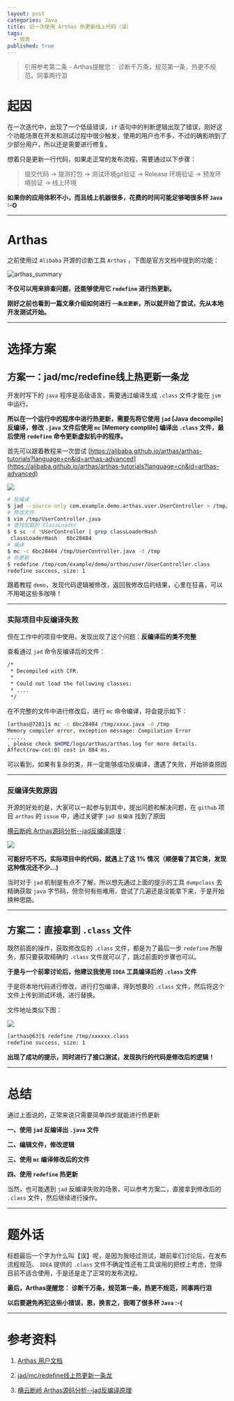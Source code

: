 ```yaml
---
layout: post
categories: Java
title: 记一次使用 Arthas 热更新线上代码（误）
tags: 
  - 惊奇
published: true
---
```


> 引用参考第二条 -  Arthas提醒您： 诊断千万条，规范第一条，热更不规范，同事两行泪

<!--more-->

# 起因
在一次迭代中，出现了一个低级错误，`if` 语句中的判断逻辑出现了错误，刚好这个功能场景在开发和测试过程中很少触发，使用的用户也不多，不过的确影响到了少部分用户，所以还是需要进行修复。

想着只是更新一行代码，如果走正常的发布流程，需要通过以下步骤：

> 提交代码 -> 提测打包 -> 测试环境git验证 -> Release 环境验证 -> 预发环境验证 -> 线上环境

**如果你的应用体积不小，而且线上机器很多，花费的时间可能足够喝很多杯 `Java` :-O**

---
# Arthas
之前使用过 `Alibaba` 开源的诊断工具 `Arthas` ，下图是官方文档中提到的功能：

![arthas_summary](http://www.justdojava.com/assets/images/2019/java/image_yjq/arthas/arthas_summary.png)

**不仅可以用来排查问题，还能够使用它 `redefine` 进行热更新。**

**刚好之前也看到一篇文章介绍如何进行 `一条龙更新`，所以就开始了尝试，先从本地开发测试开始。**

---
# 选择方案

## 方案一：jad/mc/redefine线上热更新一条龙

开发时写下的 `java` 程序是高级语言，需要通过编译生成 `.class` 文件才能在 `jvm` 中运行。

**所以在一个运行中的程序中进行热更新，需要先将它使用 `jad` [Java decompile]反编译，修改 `.java` 文件后使用 `mc` [Memory complile] 编译出 `.class` 文件，最后使用 `redefine` 命令更新虚拟机中的程序。**

首先可以跟着教程来一次尝试 [https://alibaba.github.io/arthas/arthas-tutorials?language=cn&id=arthas-advanced](https://alibaba.github.io/arthas/arthas-tutorials?language=cn&id=arthas-advanced)

![](http://www.justdojava.com/assets/images/2019/java/image_yjq/arthas/arthas_tutorials.png)

```bash
# 反编译
$ jad --source-only com.example.demo.arthas.user.UserController > /tmp/UserController.java
# 修改文件
$ vim /tmp/UserController.java
# 查找加载的 ClassLoader
$ $ sc -d *UserController | grep classLoaderHash
 classLoaderHash   6bc28484
# 编译
$ mc -c 6bc28484 /tmp/UserController.java -d /tmp
# 热更新
$ redefine /tmp/com/example/demo/arthas/user/UserController.class
redefine success, size: 1
```

跟着教程 `demo`，发现代码逻辑被修改，返回我修改后的结果，心里在狂喜，可以不用喝这些多咖啡！

---
### 实际项目中反编译失败
但在工作中的项目中使用，发现出现了这个问题：**反编译后的类不完整**

查看通过 `jad` 命令反编译后的文件：
```bash
/*
 * Decompiled with CFR.
 *
 * Could not load the following classes:
 * ....
 */
```

在不完整的文件中进行修改后，进行 `mc` 命令编译，将会提示如下：

```bash
[arthas@7281]$ mc -c 6bc28484 /tmp/xxxx.java -d /tmp
Memory compiler error, exception message: Compilation Error
......
, please check $HOME/logs/arthas/arthas.log for more details.
Affect(row-cnt:0) cost in 884 ms.
```

可以看到，如果有复杂的类，并一定能够成功反编译，遭遇了失败，开始排查原因

---
### 反编译失败原因

开源的好处的是，大家可以一起参与到其中，提出问题和解决问题，在 `github` 项目 `arthas` 的 `issue` 中，通过关键字 `jad 反编译` 找到了原因

[横云断岭 Arthas源码分析--jad反编译原理](https://github.com/alibaba/arthas/issues/763)：

![](http://www.justdojava.com/assets/images/2019/java/image_yjq/arthas/jad_defects.png)

**可能好巧不巧，实际项目中的代码，就遇上了这 1% 情况（顺便看了其它类，发现这种情况还不少...)**

当时对于 `jad` 机制是有点不了解，所以想先通过上面的提示的工具 `dumpclass` 去精确获取 `java` 字节码，但奈何有些难用，尝试了几遍还是没能拿下来，于是开始换种思路。

---
## 方案二：直接拿到 `.class` 文件

既然前面的操作，获取修改后的 `.class` 文件，都是为了最后一步 `redefine` 所服务，那只要获取精确的 `.class` 文件就可以了，跳过前面的步骤也可以。



**于是与一个前辈讨论后，他建议我使用 `IDEA` 工具编译后的 `.class` 文件**

于是将本地代码进行修改，进行打包编译，得到想要的 `.class` 文件，然后将这个文件上传到测试环境，进行替换。



文件地址类似下图：

![](http://www.justdojava.com/assets/images/2019/java/image_yjq/arthas/idea_class_position.png)

``` bash
[arthas@63]$ redefine /tmp/xxxxxx.class
redefine success, size: 1
```

**出现了成功的提示，同时进行了接口测试，发现执行的代码是修改后的逻辑！**

---
# 总结

通过上面说的，正常来说只需要简单四步就能进行热更新

**一、使用 `jad` 反编译出 `.java` 文件**

**二、编辑文件，修改逻辑**

**三、使用 `mc` 编译修改后的文件**

**四、使用 `redefine` 热更新**

当然，也可能遇到 `jad` 反编译失败的场景，可以参考方案二，直接拿到修改后的 `.class` 文件，然后继续进行操作。

---
# 题外话
标题最后一个字为什么叫【误】呢，是因为我经过测试，跟前辈们讨论后，在发布流程规范、 `IDEA` 提供的 `.class` 文件不确定性还有工具误用的把控上考虑，觉得目前不适合使用，于是还是走了正常的发布流程。

**最后，Arthas提醒您： 诊断千万条，规范第一条，热更不规范，同事两行泪**

**以后要避免再犯这些小错误，恩，换言之，我喝了很多杯 `Java` :-(**

---
# 参考资料

1. [Arthas 用户文档](https://alibaba.github.io/arthas/index.html)

2. [jad/mc/redefine线上热更新一条龙](http://hengyunabc.github.io/arthas-online-hotswap/)

3. [横云断岭 Arthas源码分析--jad反编译原理](https://github.com/alibaba/arthas/issues/763)